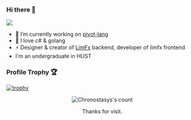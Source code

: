 ### Hi there 👋

<a href="https://github.com/Chronostasys">
  <img src="https://github-readme-stats.vercel.app/api?username=Chronostasys&show_icons=true&theme=dracula" />
</a> 


<!-- ![Top Langs](https://github-readme-stats.vercel.app/api/top-langs/?username=Chronostasys) -->


- 🔭 I’m currently working on [pivot-lang](https://github.com/Pivot-Studio/pivot-lang)
- 🎉 I love c# & golang
- ⚡ Designer & creator of [LimFx](https://www.limfx.pro) backend, developer of limfx frontend
- I'm an undergraduate in HUST

### Profile Trophy 🏆

[![trophy](https://github-profile-trophy.vercel.app/?username=Chronostasys&theme=chalk&no-frame=true&column=3)](https://github.com/ryo-ma/github-profile-trophy)



<div align="center">
  <img src="https://count.getloli.com/get/@Chronostasys" alt="Chronostasys's count"/>
  <p>Thanks for visit.</p>
</div>

